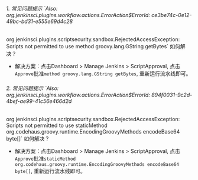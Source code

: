 ###### 1. 常见问题提示 `Also:   org.jenkinsci.plugins.workflow.actions.ErrorAction$ErrorId: ce3be74c-0e12-49bc-bd31-e555e69d4c28
org.jenkinsci.plugins.scriptsecurity.sandbox.RejectedAccessException: Scripts not permitted to use method groovy.lang.GString getBytes` 如何解决？
- 解决方案：点击Dashboard > Manage Jenkins > ScriptApproval, 点击`Approve`批准`method groovy.lang.GString getBytes`, 重新运行流水线即可。
###### 2. 常见问题提示 `Also:   org.jenkinsci.plugins.workflow.actions.ErrorAction$ErrorId: 894f0031-9c2d-4bef-ae99-41c56e466d2d
org.jenkinsci.plugins.scriptsecurity.sandbox.RejectedAccessException: Scripts not permitted to use staticMethod org.codehaus.groovy.runtime.EncodingGroovyMethods encodeBase64 byte[]` 如何解决？
- 解决方案：点击Dashboard > Manage Jenkins > ScriptApproval, 点击`Approve`批准`staticMethod org.codehaus.groovy.runtime.EncodingGroovyMethods encodeBase64 byte[]`, 重新运行流水线即可。
